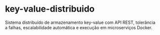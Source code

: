 # key-value-distribuido
Sistema distribuído de armazenamento key-value com API REST, tolerância a falhas, escalabilidade automática e execução em microserviços Docker.
